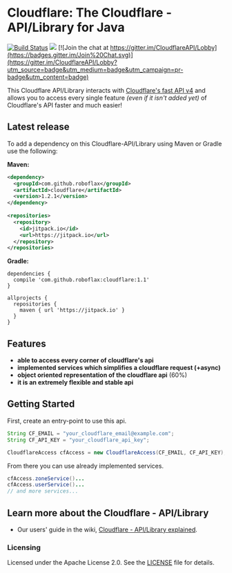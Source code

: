 # Cloudflare: The Cloudflare - API/Library for Java

[![Build Status](https://travis-ci.org/RoboFlax/CloudflareAPI.svg?branch=master)](https://travis-ci.org/RoboFlax/CloudflareAPI)
[![](https://jitpack.io/v/RoboFlax/Cloudflare.svg)](https://jitpack.io/#RoboFlax/Cloudflare)
[![Join the chat at https://gitter.im/CloudflareAPI/Lobby](https://badges.gitter.im/Join%20Chat.svg)](https://gitter.im/CloudflareAPI/Lobby?utm_source=badge&utm_medium=badge&utm_campaign=pr-badge&utm_content=badge)

This Cloudflare API/Library interacts with [Cloudflare's fast API v4](https://api.cloudflare.com/)
and allows you to access every single feature _(even if it isn't added yet)_ of Cloudflare's API faster and much easier!

## Latest release
To add a dependency on this Cloudflare-API/Library using Maven or Gradle use the following:

**Maven:**
```xml
<dependency>
  <groupId>com.github.roboflax</groupId>
  <artifactId>cloudflare</artifactId>
  <version>1.2.1</version>
</dependency>
	
<repositories>
  <repository>
    <id>jitpack.io</id>
    <url>https://jitpack.io</url>
  </repository>
</repositories>
```

**Gradle:**
```
dependencies {
  compile 'com.github.roboflax:cloudflare:1.1'
}

allprojects {
  repositories {
    maven { url 'https://jitpack.io' }
  }
}
```

## Features
- **able to access every corner of cloudflare's api**
- **implemented services which simplifies a cloudflare request (+async)**
- **object oriented representation of the cloudflare api** (60%)
- **it is an extremely flexible and stable api**

## Getting Started
First, create an entry-point to use this api.
```java
String CF_EMAIL = "your_cloudflare_email@example.com";
String CF_API_KEY = "your_cloudflare_api_key";

CloudflareAccess cfAccess = new CloudflareAccess(CF_EMAIL, CF_API_KEY);
```
From there you can use already implemented services.
```java
cfAccess.zoneService()...
cfAccess.userService()...
// and more services...
```

## Learn more about the Cloudflare - API/Library

- Our users' guide in the wiki, [Cloudflare - API/Library explained](https://github.com/RoboFlax/Cloudflare/wiki).

### Licensing
Licensed under the Apache License 2.0. See the [LICENSE](LICENSE) file for details.
